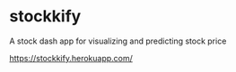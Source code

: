 # stockkify
A stock dash app for visualizing and predicting stock price

https://stockkify.herokuapp.com/

